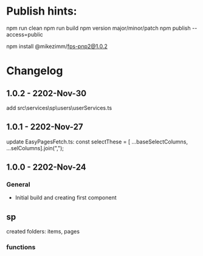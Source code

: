 # Publish hints:

npm run clean
npm run build
npm version major/minor/patch
npm publish --access=public

npm install @mikezimm/fps-pnp2@1.0.2

# Changelog

## 1.0.2 - 2202-Nov-30
add src\services\sp\users\userServices.ts

## 1.0.1 - 2202-Nov-27
update EasyPagesFetch.ts: const selectThese = [ ...baseSelectColumns, ...selColumns].join(",");

## 1.0.0 - 2202-Nov-24

### General

- Initial build and creating first component

## sp

created folders:  items, pages

### functions


